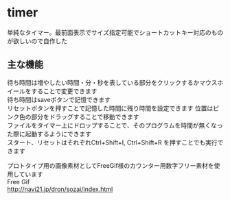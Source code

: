 # timer
単純なタイマー。最前面表示でサイズ指定可能でショートカットキー対応のものが欲しいので自作した　　
　　
## 主な機能
待ち時間は増やしたい時間・分・秒を表している部分をクリックするかマウスホイールをすることで変更できます  
待ち時間はsaveボタンで記憶できます  
リセットボタンを押すことで記憶した時間に残り時間を設定できます
位置はピンク色の部分をドラッグすることで移動できます  
ファイルをタイマー上にドロップすることで、そのプログラムを時間が無くなった際に起動するようにできます  
スタート、リセットはそれぞれCtrl+Shift+I, Ctrl+Shift+R を押すことでも実行できます

プロトタイプ用の画像素材としてFreeGif様のカウンター用数字フリー素材を使用しています  
Free Gif  
http://navi21.jp/dron/sozai/index.html  
